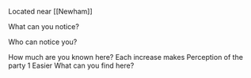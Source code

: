 Located near [[Newham]]

What can you notice?

Who can notice you?

How much are you known here?
  Each increase makes Perception of the party 1 Easier
What can you find here?

